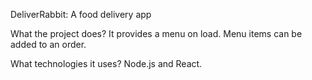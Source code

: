 DeliverRabbit: A food delivery app

What the project does?
It provides a menu on load. Menu items can be added to an order.

What technologies it uses?
Node.js and React.
